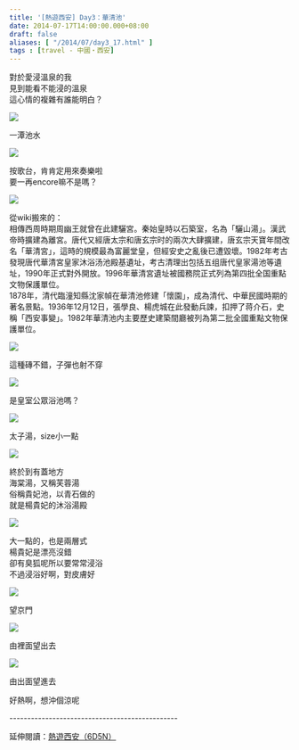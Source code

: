 ```yaml
---
title: '[熱遊西安] Day3：華清池'
date: 2014-07-17T14:00:00.000+08:00
draft: false
aliases: [ "/2014/07/day3_17.html" ]
tags : [travel - 中國・西安]
---
```


對於愛浸溫泉的我  
見到能看不能浸的溫泉  
這心情的複雜有誰能明白？  

![](/images/xian3b1.jpg)

一潭池水  

![](/images/xian3b2.jpg)

按歌台，肯肯定用來奏樂啦  
要一再encore嘛不是嗎？

![](/images/xian3b3.jpg)

從wiki搬來的：  
相傳西周時期周幽王就曾在此建驪宮。秦始皇時以石築室，名為「驪山湯」。漢武帝時擴建為離宮。唐代又經唐太宗和唐玄宗时的兩次大肆擴建，唐玄宗天寶年間改名「華清宮」，這時的規模最為富麗堂皇，但經安史之亂後已遭毀壞。1982年考古發現唐代華清宮皇家沐浴汤池殿基遺址，考古清理出包括五组唐代皇家湯池等遺址，1990年正式對外開放。1996年華清宮遺址被國務院正式列為第四批全国重點文物保護單位。  
1878年，清代臨潼知縣沈家幀在華清池修建「懷園」，成為清代、中華民國時期的著名景點。1936年12月12日，張學良、楊虎城在此發動兵諫，扣押了蒋介石，史稱「西安事變」。1982年華清池内主要歷史建築間廳被列為第二批全國重點文物保護單位。  

![](/images/xian3b4.jpg)

這種磚不錯，子彈也射不穿

![](/images/xian3b5.jpg)

是皇室公眾浴池嗎？

![](/images/xian3b6.jpg)

太子湯，size小一點

![](/images/xian3b7.jpg)

終於到有蓋地方  
海棠湯，又稱芙蓉湯  
俗稱貴妃池，以青石做的  
就是楊貴妃的沐浴湯殿

![](/images/xian3b8.jpg)

大一點的，也是兩層式  
楊貴妃是漂亮沒錯  
卻有臭狐呢所以要常常浸浴  
不過浸浴好啊，對皮膚好

![](/images/xian3b9.jpg)

望京門

![](/images/xian3b10.jpg)

由裡面望出去

![](/images/xian3b11.jpg)

由出面望進去

  

好熱啊，想沖個涼呢  
  
\-----------------------------------------------  
  
延伸閱讀：[熱遊西安（6D5N）](https://hidie.net/xian6d5n/)
